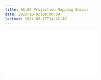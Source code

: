 ```yaml
---
title: 06.03 Projection Mapping Basics
date: 2023-10-03T09:00:00
lastmod: 2024-05-17T14:42:40
---
```


![Link to included file contents](../../../../video/projection-mapping-basics.md)
